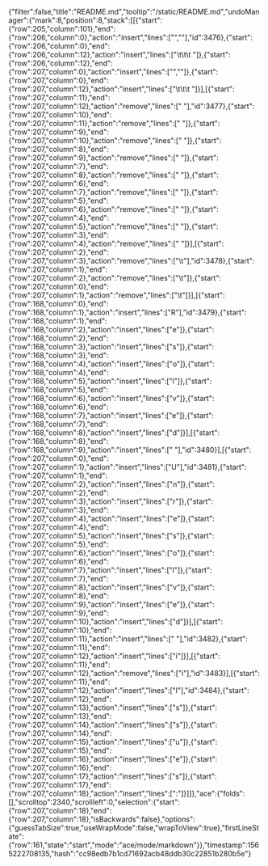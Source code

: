 {"filter":false,"title":"README.md","tooltip":"/static/README.md","undoManager":{"mark":8,"position":8,"stack":[[{"start":{"row":205,"column":101},"end":{"row":206,"column":0},"action":"insert","lines":["",""],"id":3476},{"start":{"row":206,"column":0},"end":{"row":206,"column":12},"action":"insert","lines":["\t\t\t         "]},{"start":{"row":206,"column":12},"end":{"row":207,"column":0},"action":"insert","lines":["",""]},{"start":{"row":207,"column":0},"end":{"row":207,"column":12},"action":"insert","lines":["\t\t\t         "]}],[{"start":{"row":207,"column":11},"end":{"row":207,"column":12},"action":"remove","lines":[" "],"id":3477},{"start":{"row":207,"column":10},"end":{"row":207,"column":11},"action":"remove","lines":[" "]},{"start":{"row":207,"column":9},"end":{"row":207,"column":10},"action":"remove","lines":[" "]},{"start":{"row":207,"column":8},"end":{"row":207,"column":9},"action":"remove","lines":[" "]},{"start":{"row":207,"column":7},"end":{"row":207,"column":8},"action":"remove","lines":[" "]},{"start":{"row":207,"column":6},"end":{"row":207,"column":7},"action":"remove","lines":[" "]},{"start":{"row":207,"column":5},"end":{"row":207,"column":6},"action":"remove","lines":[" "]},{"start":{"row":207,"column":4},"end":{"row":207,"column":5},"action":"remove","lines":[" "]},{"start":{"row":207,"column":3},"end":{"row":207,"column":4},"action":"remove","lines":[" "]}],[{"start":{"row":207,"column":2},"end":{"row":207,"column":3},"action":"remove","lines":["\t"],"id":3478},{"start":{"row":207,"column":1},"end":{"row":207,"column":2},"action":"remove","lines":["\t"]},{"start":{"row":207,"column":0},"end":{"row":207,"column":1},"action":"remove","lines":["\t"]}],[{"start":{"row":168,"column":0},"end":{"row":168,"column":1},"action":"insert","lines":["R"],"id":3479},{"start":{"row":168,"column":1},"end":{"row":168,"column":2},"action":"insert","lines":["e"]},{"start":{"row":168,"column":2},"end":{"row":168,"column":3},"action":"insert","lines":["s"]},{"start":{"row":168,"column":3},"end":{"row":168,"column":4},"action":"insert","lines":["o"]},{"start":{"row":168,"column":4},"end":{"row":168,"column":5},"action":"insert","lines":["l"]},{"start":{"row":168,"column":5},"end":{"row":168,"column":6},"action":"insert","lines":["v"]},{"start":{"row":168,"column":6},"end":{"row":168,"column":7},"action":"insert","lines":["e"]},{"start":{"row":168,"column":7},"end":{"row":168,"column":8},"action":"insert","lines":["d"]}],[{"start":{"row":168,"column":8},"end":{"row":168,"column":9},"action":"insert","lines":[" "],"id":3480}],[{"start":{"row":207,"column":0},"end":{"row":207,"column":1},"action":"insert","lines":["U"],"id":3481},{"start":{"row":207,"column":1},"end":{"row":207,"column":2},"action":"insert","lines":["n"]},{"start":{"row":207,"column":2},"end":{"row":207,"column":3},"action":"insert","lines":["r"]},{"start":{"row":207,"column":3},"end":{"row":207,"column":4},"action":"insert","lines":["e"]},{"start":{"row":207,"column":4},"end":{"row":207,"column":5},"action":"insert","lines":["s"]},{"start":{"row":207,"column":5},"end":{"row":207,"column":6},"action":"insert","lines":["o"]},{"start":{"row":207,"column":6},"end":{"row":207,"column":7},"action":"insert","lines":["l"]},{"start":{"row":207,"column":7},"end":{"row":207,"column":8},"action":"insert","lines":["v"]},{"start":{"row":207,"column":8},"end":{"row":207,"column":9},"action":"insert","lines":["e"]},{"start":{"row":207,"column":9},"end":{"row":207,"column":10},"action":"insert","lines":["d"]}],[{"start":{"row":207,"column":10},"end":{"row":207,"column":11},"action":"insert","lines":[" "],"id":3482},{"start":{"row":207,"column":11},"end":{"row":207,"column":12},"action":"insert","lines":["i"]}],[{"start":{"row":207,"column":11},"end":{"row":207,"column":12},"action":"remove","lines":["i"],"id":3483}],[{"start":{"row":207,"column":11},"end":{"row":207,"column":12},"action":"insert","lines":["I"],"id":3484},{"start":{"row":207,"column":12},"end":{"row":207,"column":13},"action":"insert","lines":["s"]},{"start":{"row":207,"column":13},"end":{"row":207,"column":14},"action":"insert","lines":["s"]},{"start":{"row":207,"column":14},"end":{"row":207,"column":15},"action":"insert","lines":["u"]},{"start":{"row":207,"column":15},"end":{"row":207,"column":16},"action":"insert","lines":["e"]},{"start":{"row":207,"column":16},"end":{"row":207,"column":17},"action":"insert","lines":["s"]},{"start":{"row":207,"column":17},"end":{"row":207,"column":18},"action":"insert","lines":[":"]}]]},"ace":{"folds":[],"scrolltop":2340,"scrollleft":0,"selection":{"start":{"row":207,"column":18},"end":{"row":207,"column":18},"isBackwards":false},"options":{"guessTabSize":true,"useWrapMode":false,"wrapToView":true},"firstLineState":{"row":161,"state":"start","mode":"ace/mode/markdown"}},"timestamp":1565222708135,"hash":"cc98edb7b1cd71692acb48ddb30c22851b280b5e"}